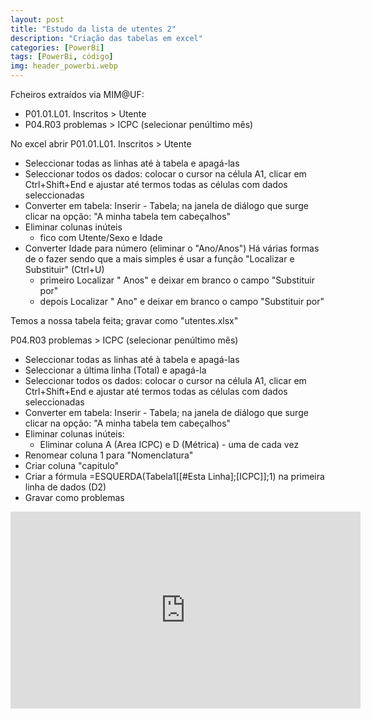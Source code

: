 ```yaml
---
layout: post
title: "Estudo da lista de utentes 2"
description: "Criação das tabelas em excel"
categories: [PowerBi]
tags: [PowerBi, código]
img: header_powerbi.webp
---
```

Fcheiros extraídos via MIM@UF:
* P01.01.L01. Inscritos > Utente
* P04.R03 problemas > ICPC (selecionar penúltimo mês)

No excel abrir
P01.01.L01. Inscritos > Utente

* Seleccionar todas as linhas até à tabela e apagá-las
* Seleccionar todos os dados: colocar o cursor na célula A1, clicar em Ctrl+Shift+End e ajustar até termos todas as células com dados seleccionadas
* Converter em tabela: Inserir - Tabela; na janela de diálogo que surge clicar na opção: "A minha tabela tem cabeçalhos"
* Eliminar colunas inúteis
  - fico com Utente/Sexo e Idade
* Converter Idade para número (eliminar o "Ano/Anos")
Há várias formas de o fazer sendo que a mais simples é usar a função "Localizar e Substituir" (Ctrl+U)
  - primeiro Localizar " Anos" e deixar em branco o campo "Substituir por"
  - depois Localizar " Ano" e deixar em branco o campo "Substituir por"

Temos a nossa tabela feita; gravar como "utentes.xlsx"

P04.R03 problemas > ICPC (selecionar penúltimo mês)
* Seleccionar todas as linhas até à tabela e apagá-las
* Seleccionar a última linha (Total) e apagá-la
* Seleccionar todos os dados: colocar o cursor na célula A1, clicar em Ctrl+Shift+End e ajustar até termos todas as células com dados seleccionadas
* Converter em tabela: Inserir - Tabela; na janela de diálogo que surge clicar na opção: "A minha tabela tem cabeçalhos"
* Eliminar colunas inúteis:
  - Eliminar coluna A (Area ICPC) e D (Métrica) - uma de cada vez
* Renomear coluna 1 para "Nomenclatura"
* Criar coluna "capitulo"
* Criar a fórmula =ESQUERDA(Tabela1[[#Esta Linha];[ICPC]];1) na primeira linha de dados (D2)
* Gravar como problemas
<iframe width="560" height="315" src="https://www.youtube.com/embed/zkKPLTu3DBE?rel=0" frameborder="0" allow="autoplay; encrypted-media" allowfullscreen></iframe>
